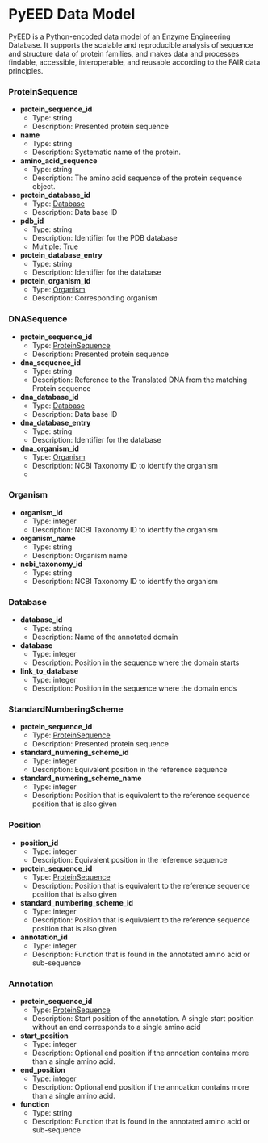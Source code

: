 # PyEED Data Model

PyEED is a Python-encoded data model of an Enzyme Engineering Database. It supports the scalable and reproducible analysis of sequence and structure data of protein families, and makes data and processes findable, accessible, interoperable, and reusable according to the FAIR data principles.

### ProteinSequence

- __protein_sequence_id__
  - Type: string
  - Description: Presented protein sequence  
- __name__
  - Type: string
  - Description: Systematic name of the protein.
- __amino_acid_sequence__
  - Type: string
  - Description: The amino acid sequence of the protein sequence object.
- __protein_database_id__
  - Type: [Database](#Database)
  - Description: Data base ID
- __pdb_id__
  - Type: string
  - Description: Identifier for the PDB database
  - Multiple: True
- __protein_database_entry__
  - Type: string
  - Description: Identifier for the database
- __protein_organism_id__
  - Type: [Organism](#Organism)
  - Description: Corresponding organism 


### DNASequence


- __protein_sequence_id__
  - Type: [ProteinSequence](#ProteinSequence)
  - Description: Presented protein sequence
- __dna_sequence_id__
  - Type: string
  - Description: Reference to the Translated DNA from the matching Protein sequence
- __dna_database_id__
  - Type: [Database](#Database)
  - Description: Data base ID
- __dna_database_entry__
  - Type: string
  - Description: Identifier for the database
- __dna_organism_id__
  - Type: [Organism](#Organism)
  - Description: NCBI Taxonomy ID to identify the organism
  - 
### Organism

- __organism_id__
  - Type: integer
  - Description: NCBI Taxonomy ID to identify the organism
- __organism_name__
  - Type: string
  - Description: Organism name
- __ncbi_taxonomy_id__
  - Type: string
  - Description: NCBI Taxonomy ID to identify the organism

### Database

- __database_id__
  - Type: string
  - Description: Name of the annotated domain
- __database__
  - Type: integer
  - Description: Position in the sequence where the domain starts
- __link_to_database__
  - Type: integer
  - Description: Position in the sequence where the domain ends

### StandardNumberingScheme

- __protein_sequence_id__
  - Type: [ProteinSequence](#ProteinSequence)
  - Description: Presented protein sequence
- __standard_numering_scheme_id__
  - Type: integer
  - Description: Equivalent position in the reference sequence
- __standard_numering_scheme_name__
  - Type: integer
  - Description: Position that is equivalent to the reference sequence position that is also given


### Position

- __position_id__
  - Type: integer
  - Description: Equivalent position in the reference sequence
- __protein_sequence_id__
  - Type: [ProteinSequence](#ProteinSequence)
  - Description: Position that is equivalent to the reference sequence position that is also given
- __standard_numbering_scheme_id__
  - Type: integer
  - Description: Position that is equivalent to the reference sequence position that is also given
- __annotation_id__
  - Type: integer
  - Description: Function that is found in the annotated amino acid or sub-sequence

  
### Annotation

- __protein_sequence_id__
  - Type: [ProteinSequence](#ProteinSequence)
  - Description: Start position of the annotation. A single start position without an end corresponds to a single amino acid
- __start_position__
  - Type: integer
  - Description: Optional end position if the annoation contains more than a single amino acid.
- __end_position__
  - Type: integer
  - Description: Optional end position if the annoation contains more than a single amino acid.
- __function__
  - Type: string
  - Description: Function that is found in the annotated amino acid or sub-sequence

 

